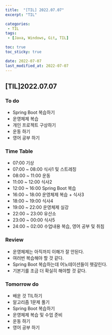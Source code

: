 ```yaml
---
title:  "[TIL] 2022.07.07"
excerpt: "TIL"

categories:
 - TIL
tags:
 - [Java, Windows, Git, TIL]

toc: true
toc_sticky: true

date: 2022-07-07
last_modified_at: 2022-07-07
---
```


## [TIL]2022.07.07



### To do
- Spring Boot 복습하기
- 운영체제 복습
- 개인 프로젝트 구상하기
- 운동 하기
- 영어 공부 하기   


### Time Table
- 07:00 기상
- 07:00 ~ 08:00 식사1 및 스트레칭
- 08:00 ~ 11:00 운동
- 11:00 ~ 12:00 식사2
- 12:00 ~ 16:00 Spring Boot 복습
- 16:00 ~ 18:00 운영체제 복습 + 식사3
- 18:00 ~ 19:00 식사4
- 19:00 ~ 22:00 운영체제 실강
- 22:00 ~ 23:00 유산소
- 23:00 ~ 00:00 식사5
- 24:00 ~ 02:00 수업내용 복습, 영어 공부 및 취침                   


### Review
- 운영체제는 아직까지 이해가 잘 안된다.
- 여러번 복습해야 할 것 같다.
- Spring Boot 복습하는데 어노테이션들이 헷갈린다.
- 기본기를 조금 더 확실히 해야할 것 같다.         
 


### Tomorrow do
- 배운 것 TIL하기
- 알고리즘 1문제 풀기
- Spring Boot 복습하기
- 운영체제 복습 및 수업 준비
- 운동 하기
- 영어 공부 하기
